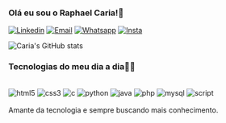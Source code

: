 
### Olá eu sou o Raphael Caria!👋
[![Linkedin](https://img.shields.io/badge/LinkedIn-0077B5?style=for-the-badge&logo=linkedin&logoColor=white)](https://www.linkedin.com/in/raphael-caria-81a730223/)
[![Email](https://img.shields.io/badge/Gmail-D14836?style=for-the-badge&logo=gmail&logoColor=white)]()
[![Whatsapp](https://img.shields.io/badge/WhatsApp-25D366?style=for-the-badge&logo=whatsapp&logoColor=white)](https://wa.me/5511994916897)
[![Insta](https://img.shields.io/badge/Instagram-E4405F?style=for-the-badge&logo=instagram&logoColor=white)](https://instagram.com/raphacaria?utm_source=qr&igshid=NGExMmI2YTkyZg%3D%3D)

![Caria's GitHub stats](https://github-readme-stats.vercel.app/api?username=RaphaelCaria&show_icons=true&theme=radical)
### Tecnologias do meu dia a dia👨‍💻

<div style="display: inline_block"></br>
    <img aling= "center" alt="html5" src="https://img.shields.io/badge/HTML5-E34F26?style=for-the-badge&logo=html5&logoColor=white"/>
    <img aling= "center" alt="css3" src="https://img.shields.io/badge/CSS3-1572B6?style=for-the-badge&logo=css3&logoColor=white"/>
    <img aling= "center" alt="c" src="https://img.shields.io/badge/C%23-239120?style=for-the-badge&logo=c-sharp&logoColor=white"/>
    <img aling= "center" alt="python" src="https://img.shields.io/badge/Python-3776AB?style=for-the-badge&logo=python&logoColor=white"/>
    <img aling= "center" alt="java" src="https://img.shields.io/badge/Java-ED8B00?style=for-the-badge&logo=openjdk&logoColor=white"/>
    <img aling= "center" alt="php" src="https://img.shields.io/badge/PHP-777BB4?style=for-the-badge&logo=php&logoColor=white"/>
    <img aling= "center" alt="mysql" src="https://img.shields.io/badge/MySQL-00000F?style=for-the-badge&logo=mysql&logoColor=white"/>
    <img aling= "center" alt="script" src="https://img.shields.io/badge/JavaScript-F7DF1E?style=for-the-badge&logo=javascript&logoColor=black"/>
</div></br>
Amante da tecnologia e sempre buscando mais conhecimento.
